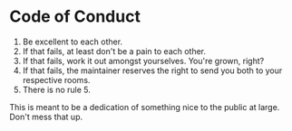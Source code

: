 # Code of Conduct

1. Be excellent to each other.
2. If that fails, at least don't be a pain to each other.
3. If that fails, work it out amongst yourselves. You're grown, right?
4. If that fails, the maintainer reserves the right to send you both to your respective rooms.
5. There is no rule 5.

This is meant to be a dedication of something nice to the public at large. Don't mess that up.